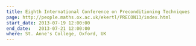 ```yaml
---
title: Eighth International Conference on Preconditioning Techniques
page: http://people.maths.ox.ac.uk/ekertl/PRECON13/index.html
start_date: 2013-07-19 12:00:00
end_date:   2013-07-21 12:00:00
where: St. Anne's College, Oxford, UK
---
```


